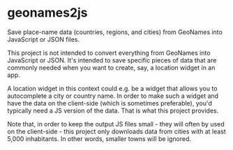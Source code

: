 # geonames2js

Save place-name data (countries, regions, and cities) from GeoNames into JavaScript or JSON files.

This project is not intended to convert everything from GeoNames into JavaScript or JSON. It's intended to save specific pieces of data that are commonly needed when you want to create, say, a location widget in an app.

A location widget in this context could e.g. be a widget that allows you to autocomplete a city or country name. In order to make such a widget and have the data on the client-side (which is sometimes preferable), you'd typically need a JS version of the data. That is what this project provides.

Note that, in order to keep the output JS files small - they will often by used on the client-side - this project only downloads data from cities with at least 5,000 inhabitants. In other words, smaller towns will be ignored.